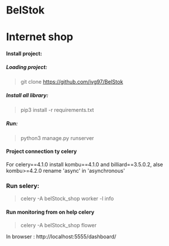 # BelStok
# Internet shop

#### Install project:

##### Loading project:
> git clone https://github.com/ivg97/BelStok

##### Install all library:
> pip3 install -r requirements.txt

##### Run:
> python3 manage.py runserver

#### Project connection ty celery
For celery==4.1.0 install kombu==4.1.0 and billiard==3.5.0.2, alse kombu>=4.2.0 rename 'async' in 'asynchronous'

### Run selery:
> celery -A belStock_shop worker -l info

####  Run monitoring from  on help celery
> celery -A belStock_shop flower

In  browser : http://localhost:5555/dashboard/
